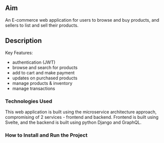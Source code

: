 ## Aim
An E-commerce web application for users to browse and buy products, and sellers to list and sell their products.

## Description
Key Features:
- authentication (JWT)
- browse and search for products
- add to cart and make payment
- updates on purchased products
- manage products & inventory
- manage transactions


### Technologies Used
This web application is built using the microservice architecture approach, compromising of 2 services - frontend and backend.
Frontend is built using Svelte, and the backend is built using python Django and GraphQL.


### How to Install and Run the Project
